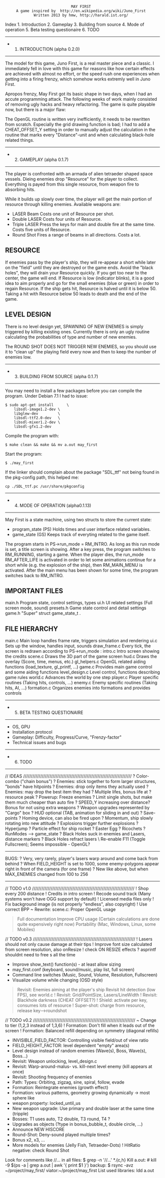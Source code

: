 
                                  MAY FIRST
         A game inspired by  http://en.wikipedia.org/wiki/Juno_First
                 Written 2013 by hmw, http://harald.ist.org/

Index
	1. Introduction
	2. Gameplay
	3. Building from source
	4. Mode of operation
	5. Beta testing questionaire
	6. TODO


*******************************************************************************
* 1. INTRODUCTION (alpha 0.2.0)
*******************************************************************************

The model for this game, Juno First, is a real master piece and a classic.
I immediately fell in love with this game for reasons like how certain effects
are achieved with almost no effort, or the speed rush one experiences when
getting into a firing frenzy, which somehow works extremly well in Juno First.

Apropos frenzy, May First got its basic shape in two days, when I had an
accute programming attack. The following weeks of work mainly consisted of
removing ugly hacks and heavy refactoring. The game is quite playable now,
but there is a major flaw:

The OpenGL routine is written very inefficiently, it needs to be rewritten
from scratch. Especially the grid drawing function is bad; I had to add a
CHEAT_OFFSET_Y setting in order to manually adjust the calculation in the
routine that marks every "Distance"-unit and when calculating black-hole
related things.


*******************************************************************************
* 2. GAMEPLAY (alpha 0.1.7)
*******************************************************************************

The player is confronted with an armada of alien tetraeder shaped space
vessels. Dieing enemies drop "Resource" for the player to collect. Everything
is payed from this single resource, from weapon fire to absorbing hits.

While it builds up slowly over time, the player will get the main portion of
resource through killing enemies. Available weapons are:

- LASER Beam      Costs one unit of Resource per shot.
- Double LASER    Costs four units of Resource.
- Triple LASER    Press the keys for main and double fire at the same time.
                  Costs five units of Resource.
- Round Shot      Fires a range of beams in all directions. Costs a lot.

RESOURCE
--------
If enemies pass by the player's ship, they will re-appear a short while later
on the "field" until they are destroyed or the game ends.
Avoid the "black holes", they will drain your Resource quickly. If you get
too near to the center, the game will end.
If Resource is low (indicator blinks), it is a good idea to aim properly and
go for the small enemies (blue or green) in order to regain Resource.
If the ship gets hit, Resource is halved until it is below 50.
Taking a hit with Resource below 50 leads to death and the end of the game.

LEVEL DESIGN
------------
There is no level design yet, SPAWNING OF NEW ENEMIES is simply triggered by
killing existing ones. Currently there is only an ugly routine calculating the
probabilities of type and number of new enemies.

The ROUND SHOT DOES NOT TRIGGER NEW ENEMIES, so you should use it to "clean up"
the playing field every now and then to keep the number of enemies low.


*******************************************************************************
* 3. BUILDING FROM SOURCE (alpha 0.1.7)
*******************************************************************************

You may need to install a few packages before you can compile the program.
Under Debian 7.1 I had to issue:

	$ sudo apt-get install      \
		libsdl-image1.2-dev \
		libglew-dev         \
		libsdl-ttf2.0-dev   \
		libsdl-mixer1.2-dev \
		libsdl-gfx1.2-dev

Compile the program with:

	$ make clean && make && mv a.out may_first

Start the program:

	$ ./may_first

If the linker should complain about the package "SDL_ttf" not being found in
the pkg-config path, this helped me:

	cp ./SDL_ttf.pc /usr/share/pkgconfig


*******************************************************************************
* 4. MODE OF OPERATION (alpha0.1.13)
*******************************************************************************

May First is a state machine, using two structs to store the current state:

- program_state (PS) Holds times and user interface related variables.
- game_state (GS)    Keeps track of everyting related to the game itself.

The program starts in PS->run_mode = RM_INTRO. As long as this run mode is set,
a title screen is showing. After a key press, the program switches to
RM_RUNNING, starting a game. When the player dies, the run_mode RM_AFTER_LIFE
is activated in order to let some animations continue for a short while
(e.g. the explosion of the ship), then RM_MAIN_MENU is activated. After the
main menu has been shown for some time, the program switches back to RM_INTRO.

IMPORTANT FILES
---------------
main.h     Program state, control settings, types
ui.h       UI related settings (Full screen mode, sound)
presets.h  Game state control and detail settings
game.h     "Super" struct  game_state_t .

FILE HIERARCHY
--------------
main.c            Main loop handles frame rate, triggers simulation and rendering
ui.c              Sets up the window, handles input, sounds
draw_frame.c      Every tick, the screen is redrawn according to  PS->run_mode :
  intro.c         Intro screen showing the credits
  scene.c         Draws the 3D part of the game screen
  hud.c           Draws the overlay (Score, time, menus, etc.)
  gl_helpers.c    OpenGL related aiding functions (load_texture, gl_printf, ...)
game.c            Provides main game control and some aiding functions
  level_design.c  Level control, functions describing game rules
  world.c         Advances the world by one step
  player.c        Player specific routines (Taking hits, controls, ...)
  enemy.c         Enemy specific routines (Taking hits, AI, ...)
  formation.c     Organizes enemies into formations and provides controls


*******************************************************************************
* 5. BETA TESTING QUESTIONAIRE
*******************************************************************************

- OS, GPU
- Installation protocol
- Gameplay: Difficulty, Progress/Curve, "Frenzy-factor"
- Technical issues and bugs


*******************************************************************************
* 6. TODO
*******************************************************************************

// IDEAS //////////////////////////////////////////////////////////////////////
? Color-combo ("chain bonus")
? Enemies: stick together to form larger structures, "bonds" have hitpoints
? Enemies: drop only items they actually used
? Enemies: may drop the best item they had
? Multiple lifes, bonus life at ?resource peak
? Powerup: Freeze enemies
? Limit single shots, but make them much cheaper than auto fire
? SPEED_Y increasing over distance? Bonus for not using extra weapons
? Weapon upgrades represented by "Cargo" box
? HUD optional (TAB, animation for sliding in and out)
? Save-points
? Homing device, can also be fired upon
? Momentum, ship slowly rotating into new attitude
? Explosions trigger further explosions
? Hyperjump
? Particle effect for ship rocket
? Easter Egg
? Ricochets
? RunModes --> game_state
? Black Holes suck in enemies and Lasers, distance markers
? Black Holes refract lasers
\ Re-enable F11 (Toggle Fullscreen); Seems impossible - OpenGL?

*******************************************************************************
BUGS:
? Very, very rarely, player's lasers warp around and come back from behind
? When FIELD_HEIGHT is set to 1000, some enemy-polygons appear right
     in front of the camera (for one frame)
? New like above, but when MAX_ENEMIES changed from 100 to 256
*******************************************************************************

// TODO v1.0 //////////////////////////////////////////////////////////////////
! Shop every 200 distance
! Credits in intro screen
! Recode sound track (Many systems won't have OGG support by default)
! Licensed media files only
! Fix background image (is not properly "endless", also copyright)
! Use correct BPP
~ Rewrite: scene.c: Proper OpenGL usage
> Full documentation
> Improve CPU usage (Certain calculations are done quite expensively right now)
> Portability (Mac, Windows, Linux, some Mobiles)

// TODO v0.3 //////////////////////////////////////////////////////////////////
! Lasers should not only cause damage at their tips
! Improve font size calculated from screen resolution, also onResize
! check ON RESIZE effects
? asprintf shouldnt need to free  s  all the time
- Improve show_text() function(s) - at least allow sizing
- may_first.conf (keyboard, sound/music, play list, full screen)
- Command line switches (Music, Sound, Volume, Resolution, Fullscreen)
- Visualize volume while changing (OSD style)
> Revisit: Enemies aiming at the player's ship
> Revisit hit detection (low FPS), see world.c
! Revisit: Grid/PointSize, Lasers/LineWidth
! Revisit: Blackhole darkness (CHEAT OFFSET?)
! Shield: activate per key, consumes lots of resource
! Super-shot: charge from resource, release key-->roundshot

// TODO v0.2 //////////////////////////////////////////////////////////////////
~ Change to tier (1,2,3 instead of 1,3,6)
! Formation: Don't fill when it leads out of the screen
! Formation: Balanced refill depending on symmetry (diagonal refills)
- INVISIBLE_FIELD_FACTOR: Controlling visible field/out of view ratio
- FIELD_HEIGHT_FACTOR: level dependent "empty" area(s)
- Level design instead of random enemies (Wave(s), Boss, Wave(s), Boss...)
- Revisit: Weapon unlocking, level_design.c
- Revisit: Warp-around-malus- vs. kill-next level enemy (kill appears at once)
- Revisit: Shooting frequency of enemies
- Path: Types: Orbiting, zigzag, sine, spiral, follow, evade
- Formation: Reintegrate enemies (growth effect)
- Formation: various patterns, geometry growing dynamically -> most sphere like
- weapon property: locked_until_us
- New weapon upgrade: Use primary and double laser at the same time (tripple)
- Bosses: T1 uses auto, T2 double, T3 round, T4 ?
- Upgrades as objects (?type in bonus_bubble_t, double circle, ...)
- Announce NEW HISCORE
- Round-Shot: Deny-sound played multiple times?
- Bonus x2, x3, ...
- More models for enemies (Jelly Fish, Tetraeder-Dots)
! HitRatio negative: check Round Shot

Look for comments like //... in all files: $ grep -n '//\.\.\.' *.{c,h}
Kill a.out: # kill -9 $(ps -a | grep a.out | awk '{ print $1 }')
backup: $ rsync -avz ~/project/may_first/ viator:~/project/may_first
List used libraries: ldd a.out
